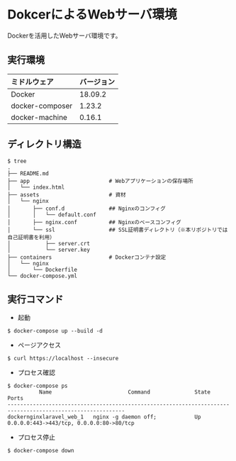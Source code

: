 # DokcerによるWebサーバ環境

Dockerを活用したWebサーバ環境です。

## 実行環境

| ミドルウェア | バージョン |
| :---- | :---- |
| Docker | 18.09.2 |
| docker-composer | 1.23.2 |
| docker-machine | 0.16.1 |

## ディレクトリ構造

```
$ tree
.
├── README.md
├── app                         # Webアプリケーションの保存場所
│   └── index.html
├── assets                      # 資材
│   └── nginx
│       ├── conf.d              ## Nginxのコンフィグ
│       │   └── default.conf
│       ├── nginx.conf          ## Nginxのベースコンフィグ
│       └── ssl                 ## SSL証明書ディレクトリ（※本リポジトリでは自己証明書を利用）
│           ├── server.crt
│           └── server.key
├── containers                  # Dockerコンテナ設定
│   └── nginx
│       └── Dockerfile
└── docker-compose.yml
```

## 実行コマンド

* 起動

```
$ docker-compose up --build -d
```

* ページアクセス

```
$ curl https://localhost --insecure
```

* プロセス確認

```
$ docker-compose ps
          Name                        Command              State                    Ports
-----------------------------------------------------------------------------------------------------------
dockernginxlaravel_web_1   nginx -g daemon off;            Up      0.0.0.0:443->443/tcp, 0.0.0.0:80->80/tcp
```

* プロセス停止

```
$ docker-compose down
```
